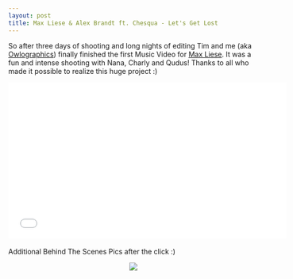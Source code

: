 ```yaml
---
layout: post
title: Max Liese & Alex Brandt ft. Chesqua - Let's Get Lost 
---
```


So after three days of shooting and long nights of editing Tim and me (aka [Owlographics](https://www.facebook.com/Owlographics)) finally finished the first Music Video for [Max Liese](https://www.facebook.com/MaxLieseMusic). It was a fun and intense shooting with Nana, Charly and Qudus!
Thanks to all who made it possible to realize this huge project :)
<div class="elastic-video">
<iframe width="560" height="315" src="//www.youtube.com/embed/ZntVA8FZjXY?theme=light" frameborder="0" allowfullscreen></iframe>
</div>
<br>
Additional Behind The Scenes Pics after the click :)


<p>
<center><a href="http://instagram.com/p/sg6eokmVnx/">
<img class="img-responsive" class="img-responsive "src="http://photos-h.ak.instagram.com/hphotos-ak-xaf1/10666150_538978006235223_1261890472_n.jpg" class="img-thumbnail"/> </a>
</center>
</p>